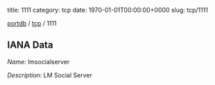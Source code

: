 title: 1111
category: tcp
date: 1970-01-01T00:00:00+0000
slug: tcp/1111

[portdb](/) / [tcp](/category/tcp.html) / 1111


## IANA Data

_Name:_ lmsocialserver

_Description:_ LM Social Server

